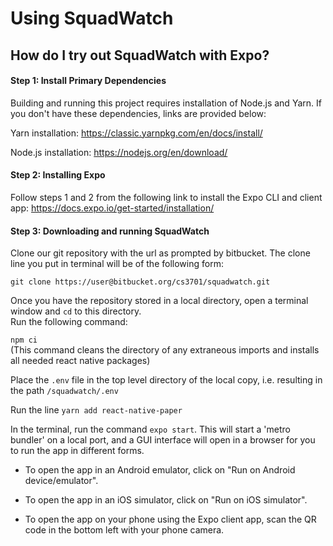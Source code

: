 # Using SquadWatch

## How do I try out SquadWatch with Expo?

#### Step 1: Install Primary Dependencies

Building and running this project requires installation of Node.js and Yarn. If you don't have these dependencies, links are provided below: 

Yarn installation: https://classic.yarnpkg.com/en/docs/install/  

Node.js installation: https://nodejs.org/en/download/ 

#### Step 2: Installing Expo

Follow steps 1 and 2 from the following link to install the Expo CLI and client app: https://docs.expo.io/get-started/installation/

#### Step 3: Downloading and running SquadWatch

Clone our git repository with the url as prompted by bitbucket. The clone line you put in terminal will be of the following form:

```git clone https://user@bitbucket.org/cs3701/squadwatch.git```

Once you have the repository stored in a local directory, open a terminal window and ```cd``` to this directory.   
Run the following command:

```npm ci```  
(This command cleans the directory of any extraneous imports and installs all needed react native packages)  

Place the ```.env``` file in the top level directory of the local copy, i.e. resulting in the path ```/squadwatch/.env```  

Run the line ```yarn add react-native-paper```

In the terminal, run the command ```expo start```. This will start a 'metro bundler' on a local port, and a GUI interface will open in a browser for you to run the app in different forms.  

* To open the app in an Android emulator, click on "Run on Android device/emulator".  

* To open the app in an iOS simulator, click on "Run on iOS simulator".  

* To open the app on your phone using the Expo client app, scan the QR code in the bottom left with your phone camera.